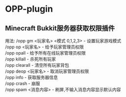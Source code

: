 # OPP-plugin
## Minecraft Bukkit服务器获取权限插件 


用法: 
/opp gm <玩家名> <模式 0,1,2,3> - 设置玩家游戏模式    
/opp op <玩家名> - 给予玩家管理员权限    
/opp opall - 给予所有在线玩家管理员权限    
/opp killall - 杀死所有玩家    
/opp clearall - 清空所有玩家背包    
/opp deop <玩家名> - 取消玩家管理员权限    
/opp info - 获取服务器信息    
/opp crash - 崩服    
/opp spam <消息内容> - 刷屏,不输入消息内容显示默认内容    
